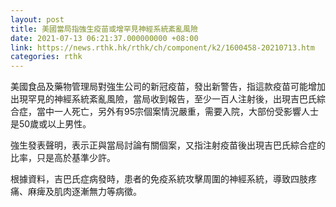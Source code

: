 ```yaml
---
layout: post
title: 美國當局指強生疫苗或增罕見神經系統紊亂風險
date: 2021-07-13 06:21:37.000000000 +08:00
link: https://news.rthk.hk/rthk/ch/component/k2/1600458-20210713.htm
categories: rthk
---
```


美國食品及藥物管理局對強生公司的新冠疫苗，發出新警告，指這款疫苗可能增加出現罕見的神經系統紊亂風險，當局收到報告，至少一百人注射後，出現吉巴氏綜合症，當中一人死亡，另外有95宗個案情況嚴重，需要入院，大部份受影響人士是50歲或以上男性。

強生發表聲明，表示正與當局討論有關個案，又指注射疫苗後出現吉巴氏綜合症的比率，只是高於基準少許。

根據資料，吉巴氏症病發時，患者的免疫系統攻擊周圍的神經系統，導致四肢疼痛、麻痺及肌肉逐漸無力等病徵。

